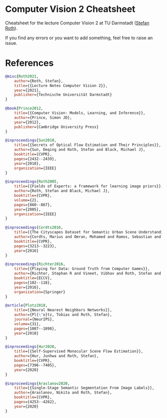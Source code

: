 # Computer Vision 2 Cheatsheet

Cheatsheet for the lecture Computer Vision 2 at TU Darmstadt ([Stefan Roth](https://scholar.google.com/citations?user=0yDoR0AAAAAJ&hl=en)).

If you find any errors or you want to add something, feel free to raise an issue.

# References

```bibtex
@misc{Roth2021,
    author={Roth, Stefan},
    title={{Lecture Notes Computer Vision 2}},
    year={2021},
    publisher={Technische Universität Darmstadt}
}
```

```bibtex
@book{Prince2012,
    title={{Computer Vision: Models, Learning, and Inference}},
    author={Prince, Simon JD},
    year={2012},
    publisher={Cambridge University Press}
}
```

```bibtex
@inproceedings{Sun2010,
    title={{Secrets of Optical Flow Estimation and Their Principles}},
    author={Sun, Deqing and Roth, Stefan and Black, Michael J},
    booktitle={CVPR},
    pages={2432--2439},
    year={2010},
    organization={IEEE}
}
```

```bibtex
@inproceedings{Roth2005,
    title={{Fields of Experts: a framework for learning image priors}},
    author={Roth, Stefan and Black, Michael J},
    booktitle={CVPR},
    volume={2},
    pages={860--867},
    year={2005},
    organization={IEEE}
}
```

```bibtex
@inproceedings{Cordts2016,
    title={{The Cityscapes Dataset for Semantic Urban Scene Understanding}},
    author={Cordts, Marius and Omran, Mohamed and Ramos, Sebastian and Rehfeld, Timo and Enzweiler, Markus and Benenson, Rodrigo and Franke, Uwe and Roth, Stefan and Schiele, Bernt},
    booktitle={CVPR},
    pages={3213--3223},
    year={2016}
}
```

```bibtex
@inproceedings{Richter2016,
    title={{Playing for Data: Ground Truth from Computer Games}},
    author={Richter, Stephan R and Vineet, Vibhav and Roth, Stefan and Koltun, Vladlen},
    booktitle={ECCV},
    pages={102--118},
    year={2016},
    organization={Springer}
}
```

```bibtex
@article{Plotz2018,
    title={{Neural Nearest Neighbors Networks}},
    author={Pl{\"o}tz, Tobias and Roth, Stefan},
    journal={NeurIPS},
    volume={31},
    pages={1087--1098},
    year={2018}
}
```

```bibtex
@inproceedings{Hur2020,
    title={{Self-Supervised Monocular Scene Flow Estimation}},
    author={Hur, Junhwa and Roth, Stefan},
    booktitle={CVPR},
    pages={7396--7405},
    year={2020}
}
```

```bibtex
@inproceedings{Araslanov2020,
    title={{Single-Stage Semantic Segmentation From Image Labels}},
    author={Araslanov, Nikita and Roth, Stefan},
    booktitle={CVPR},
    pages={4253--4262},
    year={2020}
}
```
